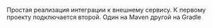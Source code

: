 Простая реализация интеграции к внешнему сервису. К первому проекту подключается второй. 
Один на Maven другой на Gradle
